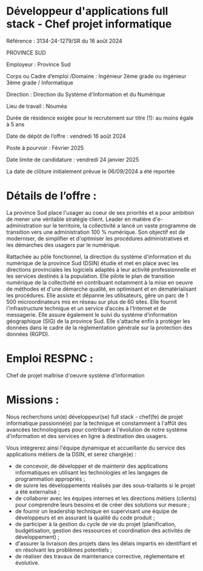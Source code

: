 # Développeur d'applications full stack - Chef projet informatique

Référence : 3134-24-1279/SR du 16 août 2024

PROVINCE SUD

Employeur : Province Sud

Corps ou Cadre d’emploi /Domaine : Ingénieur 2ème grade ou ingénieur 3ème grade / Informatique

Direction : Direction du Système d'Information et du Numérique

Lieu de travail : Nouméa

Durée de résidence exigée pour le recrutement sur titre (1): au moins égale à 5 ans

Date de dépôt de l’offre : vendredi 16 août 2024

Poste à pourvoir : Février 2025

Date limite de candidature : vendredi 24 janvier 2025

La date de clôture initialement prévue le 06/09/2024 a été reportée

# Détails de l’offre :

La province Sud place l'usager au coeur de ses priorités et a pour ambition de mener une véritable stratégie client. Leader en matière d'e-administration sur le territoire, la collectivité a lancé un vaste programme de transition vers une administration 100 % numérique. Son objectif est de moderniser, de simplifier et d'optimiser les procédures administratives et les démarches des usagers par le numérique.

Rattachée au pôle fonctionnel, la direction du système d'information et du numérique de la province Sud (DSIN) étudie et met en place avec les directions provinciales les logiciels adaptés à leur activité professionnelle et les services destinés à la population. Elle pilote le plan de transition numérique de la collectivité en contribuant notamment à la mise en oeuvre de méthodes et d'une démarche qualité, en optimisant et en dématérialisant les procédures. Elle assiste et dépanne les utilisateurs, gère un parc de 1 500 microordinateurs mis en réseau sur plus de 60 sites. Elle fournit l'infrastructure technique et un service d’accès à l’Internet et de messagerie. Elle assure également le suivi du système d’information géographique (SIG) de la province Sud. Elle s'attache enfin à protéger les données dans le cadre de la règlementation générale sur la protection des données (RGPD).

# Emploi RESPNC :

Chef de projet maîtrise d'oeuvre système d'information

# Missions :

Nous recherchons un(e) développeur(se) full stack - chef(fe) de projet informatique passionné(e) par la technique et constamment à l'affût des avancées technologiques pour contribuer à l'évolution de notre système d'information et des services en ligne à destination des usagers.

Vous intégrerez ainsi l'équipe dynamique et accueillante du service des applications métiers de la DSIN, et serez chargé(e) :

- de concevoir, de développer et de maintenir des applications informatiques en utilisant les technologies et les langages de programmation appropriés ;
- de suivre les développements réalisés par des sous-traitants si le projet a été externalisé ;
- de collaborer avec les équipes internes et les directions métiers (clients) pour comprendre leurs besoins et de créer des solutions sur mesure ;
- de fournir un leadership technique en supervisant une équipe de développeurs et en assurant la qualité du code produit ;
- de participer à la gestion du cycle de vie du projet (planification, budgétisation, gestion des ressources et coordination des activités de développement) ;
- d'assurer la livraison des projets dans les délais impartis en identifiant et en résolvant les problèmes potentiels ;
- de réaliser des travaux de maintenance corrective, réglementaire et évolutive.